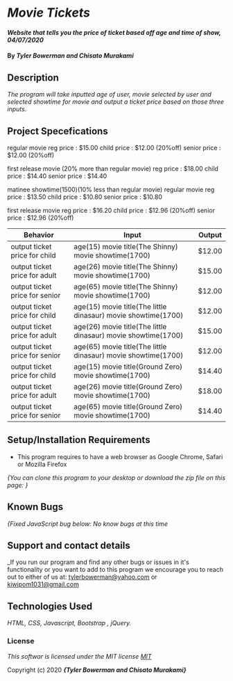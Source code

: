 # _Movie Tickets_

#### _Website that tells you the price of ticket based off age and time of show, 04/07/2020_

#### By _**Tyler Bowerman and Chisato Murakami**_

## Description

_The program will take inputted age of user, movie selected by user and selected showtime for movie and output a ticket price based on those three inputs._

## Project Specefications
regular movie
reg price : $15.00
child price : $12.00 (20%off)
senior price : $12.00 (20%off)

first release movie (20% more than regular movie)
reg price : $18.00
child price : $14.40
senior price : $14.40

matinee showtime(1500)(10% less than regular movie)
  regular movie
  reg price : $13.50
  child price : $10.80 
  senior price : $10.80 

first release movie
  reg price : $16.20
  child price : $12.96 (20%off)
  senior price : $12.96 (20%off)




|  Behavior                 |  Input  | Output
|---------------------------|---------|-------
| output ticket price for child  | age(15) movie title(The Shinny) movie showtime(1700)|$12.00
| output ticket price for adult  | age(26) movie title(The Shinny) movie showtime(1700)|$15.00
| output ticket price for senior | age(65) movie title(The Shinny) movie showtime(1700)|$12.00
| output ticket price for child  | age(15) movie title(The little dinasaur) movie showtime(1700)|$12.00
| output ticket price for adult  | age(26) movie title(The little dinasaur) movie showtime(1700)|$15.00
| output ticket price for senior | age(65) movie title(The little dinasaur) movie showtime(1700)|$12.00
| output ticket price for child  | age(15) movie title(Ground Zero) movie showtime(1700)|$14.40
| output ticket price for adult  | age(26) movie title(Ground Zero) movie showtime(1700)|$18.00
| output ticket price for senior | age(65) movie title(Ground Zero) movie showtime(1700)|$14.40



## Setup/Installation Requirements

* This program requires to have a web browser as Google Chrome, Safari or Mozilla Firefox

_{You can clone this program to your desktop or download the zip file on this page: }_

## Known Bugs

_{Fixed JavaScript bug below:
  No know bugs at this time_

## Support and contact details

_If you run our program and find any other bugs or issues in it's functionality or you want to add to this program we encourage you to reach out to either of us at: tylerbowerman@yahoo.com or kiwipom1031@gmail.com

## Technologies Used

_HTML, CSS, Javascript, Bootstrap , jQuery._

### License

*This softwar is licensed under the MIT license [MIT](https://en.wikipedia.org/wiki/MIT_License)*

Copyright (c) 2020 **_{Tyler Bowerman and Chisato Murakami}_**
